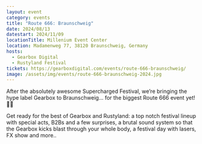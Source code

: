 ```yaml
---
layout: event
category: events
title: "Route 666: Braunschweig"
date: 2024/08/13
datestart: 2024/11/09
locationTitle: Millenium Event Center
location: Madamenweg 77, 38120 Braunschweig, Germany
hosts:
  - Gearbox Digital
  - Rustyland Festival
tickets: https://gearboxdigital.com/events/route-666-braunschweig/
image: /assets/img/events/route-666-braunschweig-2024.jpg
---
```


After the absolutely awesome Supercharged Festival, we’re bringing the hype label Gearbox to Braunschweig… for the biggest Route 666 event yet! 🤯🤯

Get ready for the best of Gearbox and Rustyland: a top notch festival lineup with special acts, B2Bs and a few surprises, a brutal sound system so that the Gearbox kicks blast through your whole body, a festival day with lasers, FX show and more..